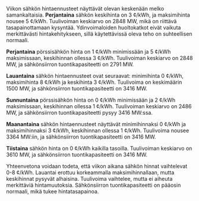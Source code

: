 Viikon sähkön hintaennusteet näyttävät olevan keskenään melko samankaltaisia. **Perjantaina** sähkön keskihinta on 3 ¢/kWh, ja maksimihinta nousee 5 ¢/kWh. Tuulivoiman keskiarvo on 2848 MW, mikä on riittävä tasapainottamaan kysyntää. Ydinvoimaloiden huoltokatkot eivät vaikuta merkittävästi hintakehitykseen, sillä käytettävissä oleva teho on suhteellisen normaali. 

**Perjantaina** pörssisähkön hinta on 1 ¢/kWh minimissään ja 5 ¢/kWh maksimissaan, keskihinnan ollessa 3 ¢/kWh. Tuulivoiman keskiarvo on 2848 MW, ja sähkönsiirron tuontikapasiteetti on 2791 MW. 

**Lauantaina** sähkön hintaennusteet ovat seuraavat: minimihinta 0 ¢/kWh, maksimihinta 8 ¢/kWh ja keskihinta 3 ¢/kWh. Tuulivoima on keskimäärin 1500 MW, ja sähkönsiirron tuontikapasiteetti on 3416 MW. 

**Sunnuntaina** pörssisähkön hinta on 0 ¢/kWh minimissään ja 2 ¢/kWh maksimissaan, keskihinnan ollessa 1 ¢/kWh. Tuulivoiman keskiarvo on 2486 MW, ja sähkönsiirron tuontikapasiteetti pysyy 3416 MW:ssa. 

**Maanantaina** sähkön hintaennusteet näyttävät minimihinnaksi 0 ¢/kWh ja maksimihinnaksi 3 ¢/kWh, keskihinnan ollessa 1 ¢/kWh. Tuulivoima nousee 3364 MW:iin, ja sähkönsiirron tuontikapasiteetti on 3416 MW. 

**Tiistaina** sähkön hinta on 0 ¢/kWh kaikilla tasoilla. Tuulivoiman keskiarvo on 3610 MW, ja sähkönsiirron tuontikapasiteetti on 3416 MW. 

Yhteenvetona voidaan todeta, että viikon aikana sähkön hinnat vaihtelevat 0-8 ¢/kWh. Lauantai erottuu korkeammalla maksimihinnallaan, mutta keskihinnat pysyvät alhaisina. Tuulivoima vaihtelee, mutta ei aiheuta merkittäviä hintamuutoksia. Sähkönsiirron tuontikapasiteetti on pääosin normaali, mikä tukee hintatasapainoa.